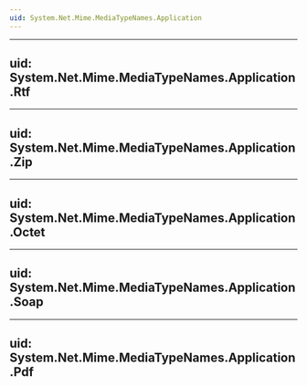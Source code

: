 ```yaml
---
uid: System.Net.Mime.MediaTypeNames.Application
---
```


---
uid: System.Net.Mime.MediaTypeNames.Application.Rtf
---

---
uid: System.Net.Mime.MediaTypeNames.Application.Zip
---

---
uid: System.Net.Mime.MediaTypeNames.Application.Octet
---

---
uid: System.Net.Mime.MediaTypeNames.Application.Soap
---

---
uid: System.Net.Mime.MediaTypeNames.Application.Pdf
---
